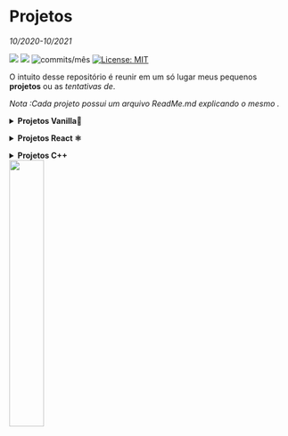 # Projetos 
*10/2020-10/2021*

<img src="https://img.shields.io/github/languages/count/Pereira-Araujo/Projetos?style=flat-square"/> <img src="https://img.shields.io/github/last-commit/Pereira-Araujo/Projetos?style=flat-square"/> <img alt="commits/mês" src="https://img.shields.io/github/commit-activity/m/Pereira-Araujo/Projetos?style=flat-square"/> [![License: MIT](https://img.shields.io/badge/License-MIT-yellow.svg)](https://opensource.org/licenses/MIT)

O intuito desse repositório é reunir em um só lugar meus pequenos **projetos** ou as *tentativas de*.

*Nota :Cada projeto possui um arquivo ReadMe.md explicando o mesmo .*


 **<details><summary>Projetos Vanilla🍦</summary>**
  
 [**Projeto Upfour**](https://github.com/Pereira-Araujo/Projetos/tree/main/Projetos_Vanilla/projetoUpfour) **|** [**Re_Pedagogia**](https://github.com/Pereira-Araujo/Projetos/tree/main/Projetos_Vanilla/Re_Pedagogia) **|** [**Labetube**](https://github.com/Pereira-Araujo/Projetos/tree/main/Projetos_Vanilla/Labetube)  **|**
[**Luna Social Media**](https://github.com/Pereira-Araujo/Projetos/tree/main/Projetos_Vanilla/LunaSocialMedia) **|**  [**OtherSide Store**](https://github.com/Pereira-Araujo/Projetos/tree/main/Projetos_Vanilla/OtherSide_Store) **|** [**CheckList**](https://github.com/Pereira-Araujo/Projetos/tree/main/Projetos_Vanilla/CheckList) **|** [**Planner**](https://github.com/Pereira-Araujo/Projetos/tree/main/Projetos_Vanilla/planner)

[**Contador de Palavras**](https://github.com/Pereira-Araujo/Projetos/tree/main/Projetos_Vanilla/Contador_Palavras)

</details>
  

**<details><summary>Projetos React ⚛️</summary>**



[**Insta_Four**](https://github.com/Pereira-Araujo/Projetos/tree/main/Projetos_React/insta-four)  **|** [**Labe_Users**](https://github.com/Pereira-Araujo/Projetos/tree/main/Projetos_React/labe_users)  **|**[**To-Do-List**](https://github.com/Pereira-Araujo/Projetos/blob/main/Projetos_React/Dolist/README.md)  **|** [**Labedin**](https://github.com/Pereira-Araujo/Projetos/tree/main/Projetos_React/labedin) **|** [**Whats-Lab**](https://github.com/Pereira-Araujo/Projetos/tree/main/Projetos_React/whats-lab) **|**[**Labe-Forms**](https://github.com/Pereira-Araujo/Projetos/tree/main/Projetos_React/labenu-forms) **|** [**Astromach**](https://github.com/Pereira-Araujo/Projetos/tree/main/Projetos_React/AstroMach) **|** [**Chuck-Jokes**](https://github.com/Pereira-Araujo/Projetos/tree/main/Projetos_React/Chuck_Jokes/app)
 

</details>

**<details><summary>Projetos C++ </summary>**
  
  [**Forca**](https://github.com/Pereira-Araujo/Projetos/tree/main/Projetos_C%2B%2B/forca)

</details>



 
 <img src="https://i.imgur.com/4SdB78W.gif" width=35%/>




